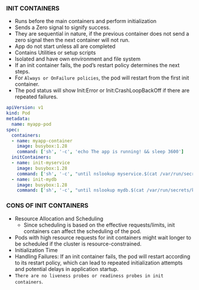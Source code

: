 ### INIT CONTAINERS
- Runs before the main containers and perform initialization
- Sends a Zero signal to signify success.
- They are sequential in nature, if the previous container does not send a zero signal then the next container will not run.
- App do not start unless all are completed
- Contains Utilities or setup scripts
- Isolated and have own environment and file system
- If an init container fails, the pod’s restart policy determines the next steps. 
- For `Always or OnFailure policies`, the pod will restart from the first init container.
- The pod status will show Init:Error or Init:CrashLoopBackOff if there are repeated failures.
``` yaml
apiVersion: v1
kind: Pod
metadata:
  name: myapp-pod
spec:
  containers:
  - name: myapp-container
    image: busybox:1.28
    command: ['sh', '-c', 'echo The app is running! && sleep 3600']
  initContainers:
  - name: init-myservice
    image: busybox:1.28
    command: ['sh', '-c', "until nslookup myservice.$(cat /var/run/secrets/kubernetes.io/serviceaccount/namespace).svc.cluster.local; do echo waiting for myservice; sleep 2; done"]
  - name: init-mydb
    image: busybox:1.28
    command: ['sh', '-c', "until nslookup mydb.$(cat /var/run/secrets/kubernetes.io/serviceaccount/namespace).svc.cluster.local; do echo waiting for mydb; sleep 2; done"]

```
### CONS OF INIT CONTAINERS
- Resource Allocation and Scheduling
    - Since scheduling is based on the effective requests/limits, init containers can affect the scheduling of the pod. 
- Pods with high resource requests for init containers might wait longer to be scheduled if the cluster is resource-constrained.
- Initialization Time
- Handling Failures: If an init container fails, the pod will restart according to its restart policy, which can lead to repeated initialization attempts and potential delays in application startup.
- `There are no liveness probes or readiness probes in init containers`.
